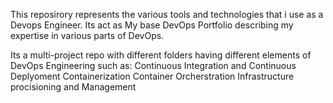 This reposirory represents the various tools and technologies that i use as a Devops Engineer.
Its act as My base DevOps Portfolio describing my expertise in various parts of DevOps.


Its a multi-project repo with different folders having different elements of DevOps Engineering such as:
  Continuous Integration and Continuous Deplyoment
  Containerization
  Container Orcherstration
  Infrastructure procisioning and Management
